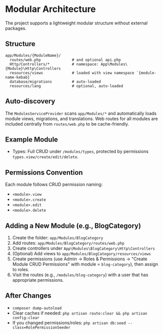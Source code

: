 # Modular Architecture

The project supports a lightweight modular structure without external packages.

## Structure
```
app/Modules/{ModuleName}/
  routes/web.php              # and optional api.php
  Http/Controllers/*          # namespace: App\Modules\{Module}\Http\Controllers
  resources/views             # loaded with view namespace `{module-name-kebab}`
  database/migrations         # auto-loaded
  resources/lang              # optional, auto-loaded
```

## Auto-discovery
The `ModulesServiceProvider` scans `app/Modules/*` and automatically loads module views, migrations, and translations. Web routes for all modules are included centrally from `routes/web.php` to be cache-friendly.

## Example Module
- Types: Full CRUD under `/modules/types`, protected by permissions `types.view/create/edit/delete`.

## Permissions Convention
Each module follows CRUD permission naming:
- `<module>.view`
- `<module>.create`
- `<module>.edit`
- `<module>.delete`

## Adding a New Module (e.g., BlogCategory)
1. Create the folder: `app/Modules/BlogCategory`
2. Add routes: `app/Modules/BlogCategory/routes/web.php`
3. Create controllers under `App\Modules\BlogCategory\Http\Controllers`
4. (Optional) Add views to `app/Modules/BlogCategory/resources/views`
5. Create permissions (use Admin → Roles & Permissions → "Create Module CRUD Permissions" with module = `blog-category`), then assign to roles.
6. Visit the routes (e.g., `/modules/blog-category`) with a user that has appropriate permissions.

## After Changes
- `composer dump-autoload`
- Clear caches if needed: `php artisan route:clear && php artisan config:clear`
- If you changed permissions/roles: `php artisan db:seed --class=RolePermissionSeeder`
